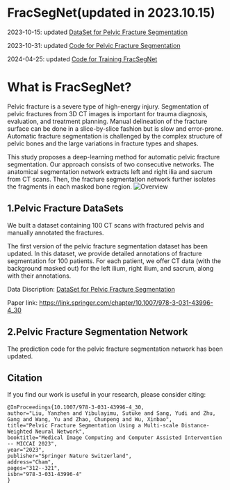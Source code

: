 # FracSegNet(updated in 2023.10.15)
2023-10-15: updated [DataSet for Pelvic Fracture Segmentation](https://github.com/YzzLiu/FracSegNet/tree/main/DataSet)

2023-10-31: updated [Code for Pelvic Fracture Segmentation](https://github.com/YzzLiu/FracSegNet/tree/main/code)

2024-04-25: updated [Code for Training FracSegNet](https://github.com/YzzLiu/FracSegNet/tree/main/code)

# What is FracSegNet?
Pelvic fracture is a severe type of high-energy injury. Segmentation of pelvic fractures from 3D CT images is important for trauma diagnosis, evaluation, and treatment planning. Manual delineation of the fracture surface can be done in a slice-by-slice fashion but is slow and error-prone. Automatic fracture segmentation is challenged by the complex structure of pelvic bones and the large variations in fracture types and shapes. 

This study proposes a deep-learning method for automatic pelvic fracture segmentation. Our approach consists of two consecutive networks. The anatomical segmentation network extracts left and right ilia and sacrum from CT scans. Then, the fracture segmentation network further isolates the fragments in each masked bone region. 
![Overview](documentation/assets/Overview.png)

## 1.Pelvic Fracture DataSets
We built a dataset containing 100 CT scans with fractured pelvis and manually annotated the fractures. 

The first version of the pelvic fracture segmentation dataset has been updated. In this dataset, we provide detailed annotations of fracture segmentation for 100 patients. For each patient, we offer CT data (with the background masked out) for the left ilium, right ilium, and sacrum, along with their annotations. 

Data Discription: [DataSet for Pelvic Fracture Segmentation](https://github.com/YzzLiu/FracSegNet/tree/main/DataSet)

Paper link: https://link.springer.com/chapter/10.1007/978-3-031-43996-4_30

## 2.Pelvic Fracture Segmentation Network

The prediction code for the pelvic fracture segmentation network has been updated.

## Citation

If you find our work is useful in your research, please consider citing:
```
@InProceedings{10.1007/978-3-031-43996-4_30,
author="Liu, Yanzhen and Yibulayimu, Sutuke and Sang, Yudi and Zhu, Gang and Wang, Yu and Zhao, Chunpeng and Wu, Xinbao",
title="Pelvic Fracture Segmentation Using a Multi-scale Distance-Weighted Neural Network",
booktitle="Medical Image Computing and Computer Assisted Intervention -- MICCAI 2023",
year="2023",
publisher="Springer Nature Switzerland",
address="Cham",
pages="312--321",
isbn="978-3-031-43996-4"
}
```
